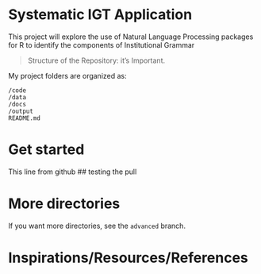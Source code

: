 # Systematic IGT Application
This project will explore the use of Natural Language Processing packages for R to identify the components of Institutional Grammar

> Structure of the Repository: it’s Important.

My project folders are organized as:

	/code
	/data
	/docs
	/output
	README.md
	
# Get started
This line from github ## testing the pull

# More directories

If you want more directories, see the `advanced` branch.

# Inspirations/Resources/References


